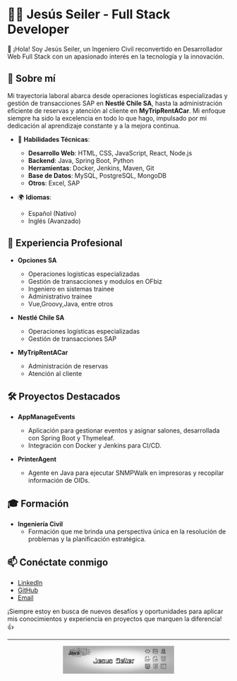 # 👨‍💻 Jesús Seiler - Full Stack Developer

👋 ¡Hola! Soy Jesús Seiler, un Ingeniero Civil reconvertido en Desarrollador Web Full Stack con un apasionado interés en la tecnología y la innovación.

## 🚀 Sobre mí

Mi trayectoria laboral abarca desde operaciones logísticas especializadas y gestión de transacciones SAP en **Nestlé Chile SA**, hasta la administración eficiente de reservas y atención al cliente en **MyTripRentACar**. Mi enfoque siempre ha sido la excelencia en todo lo que hago, impulsado por mi dedicación al aprendizaje constante y a la mejora continua.

- 🔧 **Habilidades Técnicas**:
  - **Desarrollo Web**: HTML, CSS, JavaScript, React, Node.js
  - **Backend**: Java, Spring Boot, Python
  - **Herramientas**: Docker, Jenkins, Maven, Git
  - **Base de Datos**: MySQL, PostgreSQL, MongoDB
  - **Otros**: Excel, SAP

- 🌍 **Idiomas**: 
  - Español (Nativo)
  - Inglés (Avanzado)

## 💼 Experiencia Profesional

- **Opciones SA**
  - Operaciones logísticas especializadas
  - Gestión de transacciones y modulos en OFbiz
  - Ingeniero en sistemas trainee
  - Administrativo trainee
  - Vue,Groovy,Java, entre otros

- **Nestlé Chile SA**
  - Operaciones logísticas especializadas
  - Gestión de transacciones SAP

- **MyTripRentACar**
  - Administración de reservas
  - Atención al cliente

## 🛠️ Proyectos Destacados

- **AppManageEvents**
  - Aplicación para gestionar eventos y asignar salones, desarrollada con Spring Boot y Thymeleaf.
  - Integración con Docker y Jenkins para CI/CD.

- **PrinterAgent**
  - Agente en Java para ejecutar SNMPWalk en impresoras y recopilar información de OIDs.

## 🎓 Formación

- **Ingeniería Civil**
  - Formación que me brinda una perspectiva única en la resolución de problemas y la planificación estratégica.

## 📫 Conéctate conmigo

- [LinkedIn](https://www.linkedin.com/in/ichbinseiler)
- [GitHub](https://github.com/seiler18)
- [Email](mailto:ichbinseiler@gmail.com)

¡Siempre estoy en busca de nuevos desafíos y oportunidades para aplicar mis conocimientos y experiencia en proyectos que marquen la diferencia! 👍

---

<p align="center">
  <img src="https://github.com/seiler18/Curriculo/blob/main/assets/img/logo%20jesus%20seiler.jpeg" alt="Jesus Seiler Logo" style="width: 50%; max-width: 400px; height: auto;">
</p>
